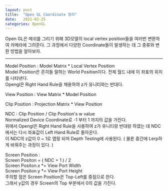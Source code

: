 ```yaml
---
layout: post
title:  "Open GL Coordinate 정리"
date:   2021-02-25
categories: OpenGL
---
```


Open GL은 메쉬를 그리기 위해 3D모델의 local vertex position들을 여러번 변환하여 카메라에 그려준다. 그 과정에서 다양한 Coordinate들이 발생하는 데 그 종류와 변환 방법을 알아보자.     

----------------------------         

Model Position : Model Matrix * Local Vertex Position     
Model Position은 흔히들 말하는 World Position이다. 전체 월드 내에 이 좌표의 위치를 나타낸다.      
Opengl은 Right Hand Rule을 채용하여 z가 유니티와는 반대다.   


View Position : View Matrix * Model Position     


Clip Position : Projection Matrix * View Position     


NDC : Clip Position / Clip Position's w value    
Normalized Device Coordinate로 -1 부터 1 까지의 값을 가진다.     
위에서 Opengl은 Right Hand Rule을 사용하여 z가 유니티랑 반대랑 하였는 데 NDC에서는 다시 좌표값이 Left Hand Rule로 돌아온다.     
이 NDC의 z값이 0 ~ 1로 맵핑 되어 Depth Testing에 사용된다. ( 물론 중간에 Lerp하게 바꿔주는 과정이 있다. )      


Screen Position :     
Screen Positon = ( NDC + 1 ) / 2       
Screen Positon.x *= View Port Width      
Screen Positon.y *= View Port Height      
주의할 점은 Screen Position은 Top-Left를 중점으로 한다.       
그래서 y값의 경우 Screen의 Top 부분에서 0의 값을 가진다.     